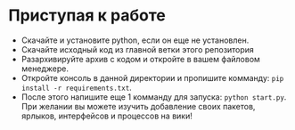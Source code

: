 # Приступая к работе

* Скачайте и установите python, если он еще не установлен.
* Скачайте исходный код из главной ветки этого репозитория
* Разархивируйте архив с кодом и откройте в вашем файловом менеджере.
* Откройте консоль в данной директории и пропишите комманду: `pip install -r requirements.txt`.
* После этого напишите еще 1 комманду для запуска: `python start.py`.
При желании вы можете изучить добавление своих пакетов, ярлыков, интерфейсов и процессов на вики!

